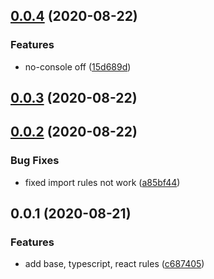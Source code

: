 ## [0.0.4](https://github.com/qcolate/eslint-config-qcolate/compare/v0.0.3...v0.0.4) (2020-08-22)

### Features

- no-console off ([15d689d](https://github.com/qcolate/eslint-config-qcolate/commit/15d689d80c5394e5ba095456f591d5e2b5775e63))

## [0.0.3](https://github.com/qcolate/eslint-config-qcolate/compare/v0.0.2...v0.0.3) (2020-08-22)

## [0.0.2](https://github.com/qcolate/eslint-config-qcolate/compare/v0.0.1...v0.0.2) (2020-08-22)

### Bug Fixes

- fixed import rules not work ([a85bf44](https://github.com/qcolate/eslint-config-qcolate/commit/a85bf44451a779a6c7243643fe9e64e904f539b0))

## 0.0.1 (2020-08-21)

### Features

- add base, typescript, react rules ([c687405](https://github.com/qcolate/eslint-config-qcolate/commit/c6874057b333ec51212346ffd5f57a4a29e2338e))
